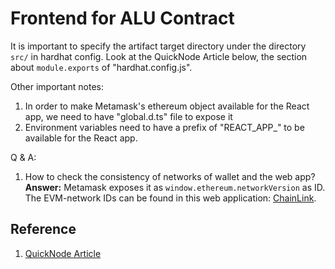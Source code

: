 # Frontend for ALU Contract

It is important to specify the artifact target directory under the directory `src/` in hardhat config. Look at the QuickNode Article below, the section about `module.exports` of "hardhat.config.js".

Other important notes:

1. In order to make Metamask's ethereum object available for the React app, we need to have "global.d.ts" file to expose it
2. Environment variables need to have a prefix of "REACT_APP_" to be available for the React app.

Q & A:
1. How to check the consistency of networks of wallet and the web app? **Answer:** Metamask exposes it as `window.ethereum.networkVersion` as ID. The EVM-network IDs can be found in this web application: [ChainLink](https://chainlist.org/?search=sepolia&testnets=true).

## Reference

1. [QuickNode Article](https://www.quicknode.com/guides/ethereum-development/dapps/how-to-build-your-dapp-using-the-modern-ethereum-tech-stack-hardhat-and-ethersjs)